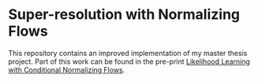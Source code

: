 # Super-resolution with Normalizing Flows

This repository contains an improved implementation of my master thesis
project. Part of this work can be found in the pre-print
[Likelihood Learning with Conditional Normalizing Flows](https://arxiv.org/abs/1912.00042).
